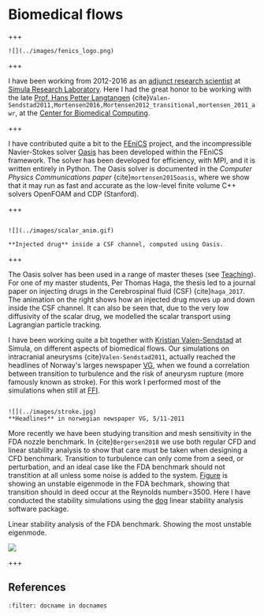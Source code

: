 # Biomedical flows

+++

```{margin}
![](../images/fenics_logo.png)
```

+++

I have been working from 2012-2016 as an [adjunct research scientist](http://www.simula.no/people/mikaelmo) at [Simula Research Laboratory](http://www.simula.no). Here I had the great honor to be working with the late
[Prof. Hans Petter Langtangen](https://hplgit.com/homepage)
{cite}`Valen-Sendstad2011,Mortensen2016,Mortensen2012_transitional,mortensen_2011_awr`,
at the [Center for Biomedical Computing](http://cbc.simula.no/pub/).

+++

I have contributed quite a bit to the [FEniCS](https://www.fenicsproject.org) project, and the incompressible Navier-Stokes solver [Oasis](https://github.com/mikaem/Oasis) has been developed within the FEniCS framework. The solver has been developed for
efficiency, with MPI, and it is written entirely in Python. The Oasis solver is documented in the
*Computer Physics Communications paper*
{cite}`mortensen2015oasis`, where we
show that it may run as fast and accurate as the low-level finite volume
C++ solvers OpenFOAM and CDP (Stanford).

+++

```{sidebar} CSF flow

![](../images/scalar_anim.gif)

**Injected drug** inside a CSF channel, computed using Oasis.
```

+++

The Oasis solver has been used in a range of master theses (see [Teaching](https://mikaem.github.io/content/teaching.html#sec:master)).
For one of my master students, Per Thomas Haga, the thesis led to a journal paper on injecting
drugs in the Cerebrospinal fluid (CSF) {cite}`haga_2017`. The animation on the right
shows how an injected drug moves up and down inside the CSF channel. It can also
be seen that, due to the very low diffusivity of the scalar drug, we modelled the
scalar transport using Lagrangian particle tracking.

I have been working quite a bit together with [Kristian Valen-Sendstad](https://www.simula.no/people/kvs) at Simula, on different aspects of biomedical
flows. Our simulations on intracranial aneurysms
{cite}`Valen-Sendstad2011`, actually reached the headlines of Norway's larges
newspaper [VG](#vg), when we found a correlation between transition
to turbulence and the risk of aneurysm rupture (more famously known as stroke).
For this work I performed most of the simulations when still at [FFI](https://www.ffi.no).

<div id="vg"></div>

```{sidebar} Headlines

![](../images/stroke.jpg)
**Headlines** in norwegian newspaper VG, 5/11-2011
```

More recently we have been studying transition and
mesh sensitivity in the FDA nozzle benchmark. In {cite}`Bergersen2018`
we use both regular CFD and linear stability analysis to show that care must be
taken when designing a CFD benchmark. Transition to turbulence can only
come from a seed, or perturbation, and an ideal case like the FDA
benchmark should not transtition at all unless some noise is added to the
system. [Figure](#lsa) is showing an unstable eigenmode in the FDA
bechmark, showing that transition should in deed occur at the Reynolds
number=3500. Here I have conducted the stability simulations using the
[dog](http://users.monash.edu.au/~bburn/semtex.html) linear stability
analysis software package.

<p>Linear stability analysis of the FDA benchmark. Showing the most unstable eigenmode.</p>

![](../images/rotated_separated_rainbow.png)

+++

## References

```{bibliography} ../../references.bib
:filter: docname in docnames
```
